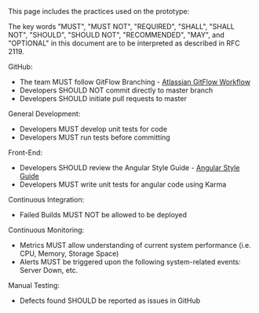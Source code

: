 This page includes the practices used on the prototype:

The key words "MUST", "MUST NOT", "REQUIRED", "SHALL", "SHALL NOT", "SHOULD", "SHOULD NOT", "RECOMMENDED", "MAY", and "OPTIONAL" in this document are to be interpreted as described in RFC 2119.

GitHub:
* The team MUST follow GitFlow Branching - [Atlassian GitFlow Workflow](https://www.atlassian.com/git/tutorials/comparing-workflows/gitflow-workflow)
* Developers SHOULD NOT commit directly to master branch
* Developers SHOULD initiate pull requests to master

General Development:
* Developers MUST develop unit tests for code
* Developers MUST run tests before committing

Front-End:
* Developers SHOULD review the Angular Style Guide - [Angular Style Guide](https://github.com/johnpapa/angular-styleguide)
* Developers MUST write unit tests for angular code using Karma

Continuous Integration:
* Failed Builds MUST NOT be allowed to be deployed

Continuous Monitoring:
* Metrics MUST allow understanding of current system performance (i.e. CPU, Memory, Storage Space)
* Alerts MUST be triggered upon the following system-related events: Server Down, etc.

Manual Testing:
* Defects found SHOULD be reported as issues in GitHub

